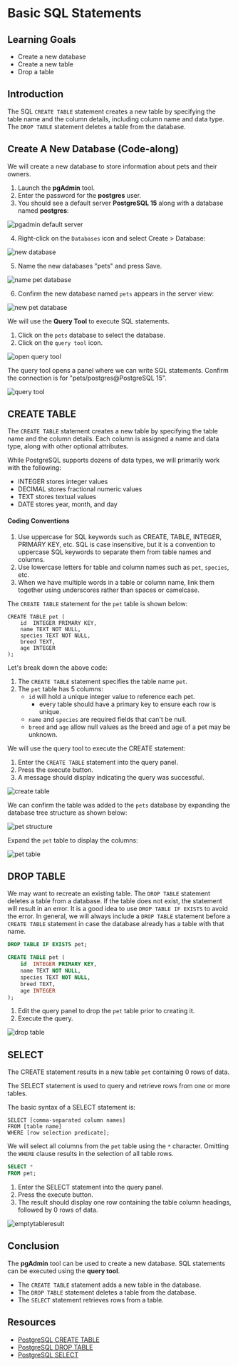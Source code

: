 # Basic SQL Statements

## Learning Goals

- Create a new database
- Create a new table
- Drop a table

## Introduction

The SQL `CREATE TABLE` statement creates a new table
by specifying the table name and the column details, including
column name and data type.    The `DROP TABLE` statement deletes a table
from the database.

## Create A New Database (Code-along)

We will create a new database to store information about pets and their owners.

1. Launch the **pgAdmin** tool.
2. Enter the password for the **postgres** user.
3. You should see a default server **PostgreSQL 15** along with a database named **postgres**:   
  
![pgadmin default server](https://curriculum-content.s3.amazonaws.com/6002/sql-create-statement/pgadmin.png)
    
4. Right-click on the `Databases` icon and select Create > Database:      
  
![new database](https://curriculum-content.s3.amazonaws.com/6002/sql-create-statement/newdb.png)
    
5. Name the new databases "pets" and press Save.    
     
![name pet database](https://curriculum-content.s3.amazonaws.com/6002/sql-create-statement/namepetsdb.png)
    
6. Confirm the new database named `pets` appears in the server view:    
     
![new pet database](https://curriculum-content.s3.amazonaws.com/6002/sql-create-statement/newpetdb.png)


We will use the **Query Tool** to execute SQL statements.

1. Click on the `pets` database to select the database.
2. Click on the `query tool` icon.
 
![open query tool](https://curriculum-content.s3.amazonaws.com/6002/sql-create-statement/openquerytool.png)

The query tool opens a panel where we can write SQL statements.
Confirm the connection is for  "pets/postgres@PostgreSQL 15". 

![query tool](https://curriculum-content.s3.amazonaws.com/6002/sql-create-statement/querytool.png)



## CREATE TABLE

The `CREATE TABLE` statement creates a new table
by specifying the table name and the column details.
Each column is assigned a name and data type, along with other optional attributes.

While PostgreSQL supports dozens of data types, we will primarily work with the following:

- INTEGER stores integer values
- DECIMAL stores fractional numeric values
- TEXT stores textual values
- DATE stores year, month, and day

#### Coding Conventions

1. Use uppercase for SQL keywords such as CREATE, TABLE, INTEGER, PRIMARY KEY, etc.
   SQL is case insensitive, but it is a convention
   to uppercase SQL keywords to separate them from table names and columns.
2. Use lowercase letters for table and column names such as `pet`, `species`, etc.
3. When we have multiple words in a table or column name,
   link them together using underscores rather than spaces or camelcase.

The `CREATE TABLE` statement for the `pet` table is shown below:

```code
CREATE TABLE pet (
	id  INTEGER PRIMARY KEY,
	name TEXT NOT NULL,
	species TEXT NOT NULL,
	breed TEXT,
	age INTEGER
);
```

Let's break down the above code:

1. The `CREATE TABLE` statement specifies the table name `pet`.
2. The `pet` table has 5 columns:
   - `id` will hold a unique integer value to reference each pet.
     - every table should have a primary key to ensure each row is unique.
   - `name` and `species` are required fields that can't be null.
   - `breed` and `age` allow null values as the breed and age of a pet may be unknown.

We will use the query tool to execute the CREATE statement:

1. Enter the `CREATE TABLE` statement into the query panel.
2. Press the execute button.
3. A message should display indicating the query was successful.

![create table](https://curriculum-content.s3.amazonaws.com/6002/sql-create-statement/createtable.png)


We can confirm the table was added to the `pets` database by expanding the database
tree structure as shown below:

![pet structure](https://curriculum-content.s3.amazonaws.com/6002/sql-create-statement/confirmnewtable.png
)

Expand the `pet` table to display the columns:

![pet table](https://curriculum-content.s3.amazonaws.com/6002/sql-create-statement/pettablecolumns.png)


## DROP TABLE 

We may want to recreate an existing table.  The `DROP TABLE` statement deletes
a table from a database.  If the table does not exist, the statement will
result in an error.  It is a good idea to use `DROP TABLE IF EXISTS`
to avoid the error.  In general, we will always include a `DROP TABLE`
statement before a `CREATE TABLE` statement in case the database already
has a table with that name.



```sql
DROP TABLE IF EXISTS pet;

CREATE TABLE pet (
	id  INTEGER PRIMARY KEY,
	name TEXT NOT NULL,
	species TEXT NOT NULL,
	breed TEXT,
	age INTEGER
);
```

1. Edit the query panel to drop the `pet` table prior to creating it.
2. Execute the query.

![drop table](https://curriculum-content.s3.amazonaws.com/6002/sql-create-statement/droptable.png)





## SELECT

The CREATE statement results in a new table `pet` containing 0 rows of data.

The SELECT statement is used to query and retrieve rows from one or more tables.

The basic syntax of a SELECT statement is:

```code
SELECT [comma-separated column names] 
FROM [table name]
WHERE [row selection predicate];
```

We will select all columns from the `pet` table using the `*` character.
Omitting the `WHERE` clause results in the selection of all table rows.

```sql
SELECT *
FROM pet;
```

1. Enter the SELECT statement into the query panel.
2. Press the execute button.
3. The result should display one row containing the table column headings, followed by 0 rows of data.

![emptytableresult](https://curriculum-content.s3.amazonaws.com/6002/sql-create-statement/selectstarpet.png)


## Conclusion

The **pgAdmin** tool can be used to create a new database.
SQL statements can be executed using the **query tool**.  

- The `CREATE TABLE` statement adds a new table in the database.
- The `DROP TABLE` statement deletes a table from the database.
- The `SELECT` statement retrieves rows from a table.

## Resources

- [PostgreSQL CREATE TABLE](https://www.postgresql.org/docs/current/sql-createtable.html)    
- [PostgreSQL DROP TABLE](https://www.postgresql.org/docs/current/sql-droptable.html)   
- [PostgreSQL SELECT](https://www.postgresql.org/docs/current/sql-select.html)   
